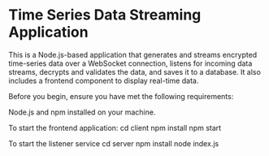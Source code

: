 
# Time Series Data Streaming Application

This is a Node.js-based application that generates and streams encrypted time-series data over a WebSocket connection, listens for incoming data streams, decrypts and validates the data, and saves it to a  database. It also includes a frontend component to display real-time data.


Before you begin, ensure you have met the following requirements:

Node.js and npm installed on your machine.


To start the frontend application:
cd client
npm install
npm start

To start the listener service
cd server
npm install
node index.js
